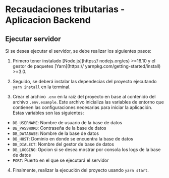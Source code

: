 # Recaudaciones tributarias - Aplicacion Backend

## Ejecutar servidor

Si se desea ejecutar el servidor, se debe realizar los siguientes pasos:

1. Primero tener instalado [Node.js](https:// nodejs.org/es) >=16.10 y el gestor de paquetes [Yarn](https:// yarnpkg.com/getting-started/install) >=3.0.

2. Seguido, se deberá instalar las dependecias del proyecto ejecutando `yarn install` en la terminal.

3. Crear el archivo `.env` en la raíz del proyecto en base al contenido del archivo `.env.example`. Este archivo inicializa las variables de entorno que contienen las configuraciones necesarias para iniciar la aplicación. Estas variables son las siguientes:

- `DB_USERNAME`: Nombre de usuario de la base de datos
- `DB_PASSWORD`: Contraseña de la base de datos
- `DB_DATABASE`: Nombre de la base de datos
- `DB_HOST`: Dominio en donde se encuentra la base de datos
- `DB_DIALECT`: Nombre del gestor de base de datos
- `DB_LOGGING`: Opcion si se desea mostrar por consola los logs de la base de datos
- `PORT`: Puerto en el que se ejecutará el servidor

4. Finalmente, realizar la ejecución del proyecto usando `yarn start`.
